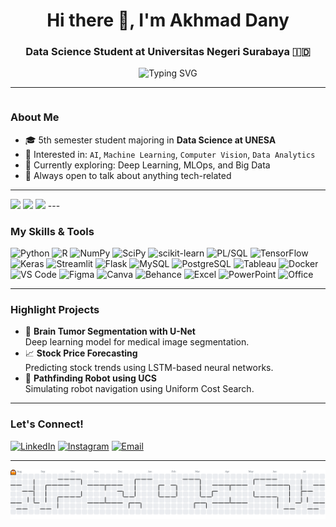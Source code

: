 <h1 align="center">Hi there 👋, I'm Akhmad Dany</h1>
<h3 align="center">Data Science Student at Universitas Negeri Surabaya 🇮🇩</h3>

<p align="center">
  <img src="https://readme-typing-svg.demolab.com?font=Fira+Code&duration=2000&pause=1000&color=3EB489&center=true&vCenter=true&width=435&lines=Welcome+to+my+GitHub!;I+love+working+on+AI+%26+Data+Science;Let’s+build+awesome+projects+together!" alt="Typing SVG" />
</p>

---

<div style="display: flex; align-items: center; justify-content: space-between;">
  <div>

  <h3>About Me</h3>
  <ul>
    <li>🎓 5th semester student majoring in <strong>Data Science at UNESA</strong></li>
    <li>🤖 Interested in: <code>AI</code>, <code>Machine Learning</code>, <code>Computer Vision</code>, <code>Data Analytics</code></li>
    <li>🌱 Currently exploring: Deep Learning, MLOps, and Big Data</li>
    <li>💬 Always open to talk about anything tech-related</li>
  </ul>

  ---
  <img src="https://media4.giphy.com/media/v1.Y2lkPTc5MGI3NjExZGE4cXFuYXoybHR3a2tiMnM3cjM5a3NlMnRzZmttZzU4am1sdGR3eiZlcD12MV9pbnRlcm5hbF9naWZfYnlfaWQmY3Q9Zw/i7TbtCxjfhn7GJKSQG/giphy.gif" width="300" />
  <img src="https://media4.giphy.com/media/OLPQ6z2hlHmwFc4Hso/giphy.gif" width="160" />
  <img src="https://media4.giphy.com/media/v1.Y2lkPTc5MGI3NjExZWI5OGp5ZmRhN3A1cGJuNWI1emc0OXJkN2VjMDE0bDI1czVjcWN2eSZlcD12MV9pbnRlcm5hbF9naWZfYnlfaWQmY3Q9Zw/6OrCT1jVbonHG/giphy.gif" width="240" />
---

### My Skills & Tools

![Python](https://img.shields.io/badge/Python-FFD43B?style=for-the-badge&logo=python&logoColor=blue) ![R](https://img.shields.io/badge/R-276DC3?style=for-the-badge&logo=r&logoColor=white) ![NumPy](https://img.shields.io/badge/Numpy-777BB4?style=for-the-badge&logo=numpy&logoColor=white) ![SciPy](https://img.shields.io/badge/SciPy-654FF0?style=for-the-badge&logo=scipy&logoColor=white) ![scikit-learn](https://img.shields.io/badge/scikit_learn-F7931E?style=for-the-badge&logo=scikit-learn&logoColor=white) ![PL/SQL](https://img.shields.io/badge/PLSQL-F80000?style=for-the-badge&logo=oracle&logoColor=black) ![TensorFlow](https://img.shields.io/badge/TensorFlow-FF6F00?style=for-the-badge&logo=tensorflow&logoColor=white) ![Keras](https://img.shields.io/badge/Keras-FF0000?style=for-the-badge&logo=keras&logoColor=white) ![Streamlit](https://img.shields.io/badge/Streamlit-FF4B4B?style=for-the-badge&logo=streamlit&logoColor=white) ![Flask](https://img.shields.io/badge/Flask-000000?style=for-the-badge&logo=flask&logoColor=white) ![MySQL](https://img.shields.io/badge/MySQL-005C84?style=for-the-badge&logo=mysql&logoColor=white) ![PostgreSQL](https://img.shields.io/badge/PostgreSQL-316192?style=for-the-badge&logo=postgresql&logoColor=white) ![Tableau](https://img.shields.io/badge/Tableau-E97627?style=for-the-badge&logo=tableau&logoColor=white) ![Docker](https://img.shields.io/badge/Docker-2CA5E0?style=for-the-badge&logo=docker&logoColor=white) ![VS Code](https://img.shields.io/badge/VSCode-0078D4?style=for-the-badge&logo=visual%20studio%20code&logoColor=white) ![Figma](https://img.shields.io/badge/Figma-F24E1E?style=for-the-badge&logo=figma&logoColor=white) ![Canva](https://img.shields.io/badge/Canva-00C4CC?style=for-the-badge&logo=canva&logoColor=white) ![Behance](https://img.shields.io/badge/Behance-0054F7?style=for-the-badge&logo=behance&logoColor=white) ![Excel](https://img.shields.io/badge/Microsoft_Excel-217346?style=for-the-badge&logo=microsoft-excel&logoColor=white) ![PowerPoint](https://img.shields.io/badge/Microsoft_PowerPoint-B7472A?style=for-the-badge&logo=microsoft-powerpoint&logoColor=white) ![Office](https://img.shields.io/badge/Microsoft_Office-D83B01?style=for-the-badge&logo=microsoft-office&logoColor=white)

---

### Highlight Projects

- 🧠 **Brain Tumor Segmentation with U-Net**  
  Deep learning model for medical image segmentation.
- 📈 **Stock Price Forecasting**  
  Predicting stock trends using LSTM-based neural networks.
- 🤖 **Pathfinding Robot using UCS**  
  Simulating robot navigation using Uniform Cost Search.

---

### Let's Connect!

[![LinkedIn](https://img.shields.io/badge/-LinkedIn-0A66C2?style=flat&logo=linkedin&logoColor=white)](https://linkedin.com/in/akhmaddany) [![Instagram](https://img.shields.io/badge/-Instagram-E4405F?style=flat&logo=instagram&logoColor=white)](https://instagram.com/yourhandle) [![Email](https://img.shields.io/badge/-Email-D14836?style=flat&logo=gmail&logoColor=white)](mailto:akhmaddany@example.com)

---
<p align="center">
  <picture>
  <source media="(prefers-color-scheme: dark)" srcset="https://raw.githubusercontent.com/akhmaddany234/akhmaddany234/output/pacman-contribution-graph-dark.svg">
  <source media="(prefers-color-scheme: light)" srcset="https://raw.githubusercontent.com/akhmaddany234/akhmaddany234/output/pacman-contribution-graph.svg">
  <img alt="pacman contribution graph" src="https://raw.githubusercontent.com/akhmaddany234/akhmaddany234/output/pacman-contribution-graph.svg">
</picture>
</p>


